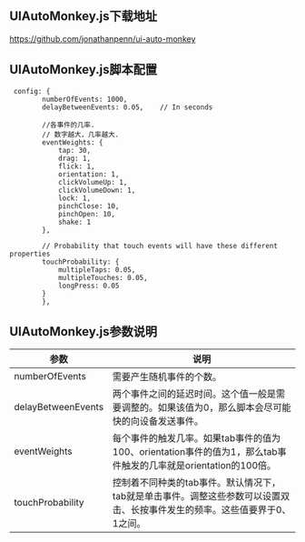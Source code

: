 ## UIAutoMonkey.js下载地址

https://github.com/jonathanpenn/ui-auto-monkey

## UIAutoMonkey.js脚本配置

```
 config: {
        numberOfEvents: 1000,
        delayBetweenEvents: 0.05,    // In seconds

        //各事件的几率.
        // 数字越大，几率越大.
        eventWeights: {
            tap: 30,
            drag: 1,
            flick: 1,
            orientation: 1,
            clickVolumeUp: 1,
            clickVolumeDown: 1,
            lock: 1,
            pinchClose: 10,
            pinchOpen: 10,
            shake: 1
        },

        // Probability that touch events will have these different properties
        touchProbability: {
            multipleTaps: 0.05,
            multipleTouches: 0.05,
            longPress: 0.05
        }
        },
```
## UIAutoMonkey.js参数说明

参数|说明
----|----
numberOfEvents|需要产生随机事件的个数。
delayBetweenEvents|两个事件之间的延迟时间。这个值一般是需要调整的。如果该值为0，那么脚本会尽可能快的向设备发送事件。
eventWeights|每个事件的触发几率。如果tab事件的值为100、orientation事件的值为1，那么tab事件触发的几率就是orientation的100倍。
touchProbability|控制着不同种类的tab事件。默认情况下，tab就是单击事件。调整这些参数可以设置双击、长按事件发生的频率。这些值要界于0、1之间。